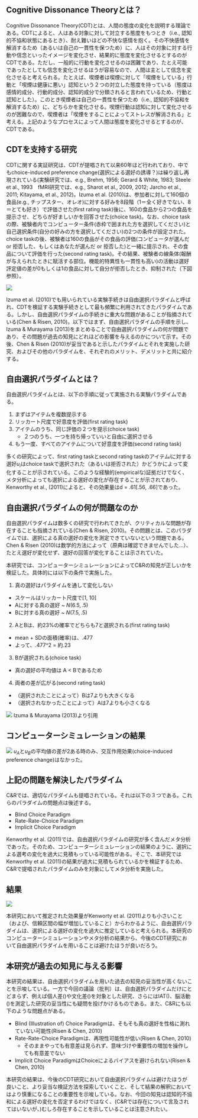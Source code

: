 ## Cognitive Dissonance Theoryとは？
Cognitive Dissonance Theory(CDT)とは、人間の態度の変化を説明する理論である。CDTによると、人はある対象に対して対立する態度をもつとき（i.e., 認知的不協和状態にあるとき）、耐え難いほどの不快な感情を抱く。その不快感情を解消するため（あるいは自己の一貫性を保つため）に、人はその対象に対する行動や信念といったイメージを変化させ、結果的に態度を変化させるとするのがCDTである。ただし、一般的に行動を変化させるのは困難であり、たとえ可能であったとしても信念を変化させるほうが容易なので、人間は主として信念を変化させると考えられる。たとえば、喫煙者は喫煙に対して「喫煙をしている」行動と「喫煙は健康に悪い」認知という２つの対立した態度を持っている（態度は感情的成分、行動的成分、認知的成分で分類されると言われているため、行動と認知とした）。このとき喫煙者は自己の一貫性を保つため（i.e., 認知的不協和を解消するため）に、どちらかを変化させる。喫煙行動は認知に対して変化させるのが困難なので、喫煙者は「喫煙をすることによってストレスが解消される」と考える。上記のようなプロセスによって人間は態度を変化させるとするのが、CDTである。

## CDTを支持する研究
CDTに関する実証研究は、CDTが提唱されて以来60年ほど行われており、中でもchoice-induced preference change(選択による選好の誘導？)は繰り返し再現されている(実験研究では、e.g., Brehm, 1956; Gerard & White, 1983; Steele et al., 1993　fMRI研究では、e.g., Sharot et al., 2009, 2012; Jarcho et al., 2011; Kitayama, et al., 2012)。Izuma et al. (2010)は、参加者に対して160個の食品(e.g., チップスター、オレオ)に対する好みを8段階（1＝全く好きでない、8＝とても好き）で評価させた(first rating task)後に、160の食品から2つの食品を提示させ、どちらが好ましいかを回答させた(choice task)。なお、choice taskの際、被験者内でコンピューター条件(赤枠で囲まれた方を選択してください)と自己選択条件(自分の好みの方を選択してください)の2つの条件が設定された。choice taskの後、被験者は160の食品がその食品の評価(コンピュータが選んだ or 拒否した、もしくはあなたが選んだ or 拒否した)と一緒に提示され、その食品について評価を行った(second rating task)。その結果、被験者の線条体(報酬が与えられたときに賦活する部位。機能的特異性も一貫性も高い)の活動は選好評定値の差が0もしくは1の食品に対して自分が拒否したとき、抑制された（下図参照）。

![](Images/2022-08-12-10-06-27.png)

Izuma et al. (2010)でも用いられている実験手続きは自由選択パラダイムと呼ばれ、CDTを検証する実験手続きとして最も頻繁に利用されてきたパラダイムである。しかし、自由選択パラダイムの手続きに重大な問題があることが指摘されている(Chen & Risen, 2010)。以下ではまず、自由選択パラダイムの手順を示し、Izuma & Murayama (2013)をまとめることで自由選択パラダイムの何が問題であり、その問題が過去の知見にどれほどの影響を与えるのかについて示す。その後、Chen & Risen (2010)が妥当であると示したパラダイムとそれを実施した研究、およびその他のパラダイムを、それぞれのメリット、デメリットと共に紹介する。


## 自由選択パラダイムとは？
自由選択パラダイムとは、以下の手順に従って実施される実験パラダイムである。

  1. まずはアイテムを複数提示する
  2. リッカート尺度で好意度を評価(first rating task)
  3. アイテムのうち、同じ評価の２つを提示(choice task)
     - ２つのうち、一つを持ち帰っていいと自由に選択させる
  4.  もう一度、すべてのアイテムについて好意度を評価(second rating task)

多くの研究によって、first rating taskとsecond rating taskのアイテム$i$に対する選好$u_i$はchoice taskで選択された（あるいは拒否された）かどうかによって変化することが示されている。このような経験的(empiricalな)証拠だけでなく、メタ分析によっても選択による選好の変化が存在することが示されており、Kenworthy et al., (2011)によると、その効果量はd = .61[.56, .66]であった。

## 自由選択パラダイムの何が問題なのか
自由選択パラダイムは数多くの研究で行われてきたが、クリティカルな問題が存在することも指摘されている(Chen & Risen, 2010)。その問題とは、このパラダイムでは、選択による真の選好の変化を測定できていないという問題である。Chen & Risen (2010)は数学的方法によって（原典は確認できませんでした…）、たとえ選好が変化せず、選好の回答が変化することは示されていた。

本研究では、コンピューターシミュレーションによってC&Rの知見が正しいかを検証した。具体的には以下の条件で実施した。

1. 真の選好はパラダイムを通して変化しない
  - スケールはリッカート尺度で[1, 10]
  - Aに対する真の選好 ~ $N(6.5, .5)$
  - Bに対する真の選好 ~ $N(7.5, .5)$
2. AとBは、約23%の確率でどちらも7と選択される(first rating task)
  - mean + SDの面積(確率)は、.477
  - よって、.477^2 = 約.23
3. Bが選択される(choice task)
  - 真の選好の平均値は A < Bであるため
4. 両者の差が広がる(second rating task)
  - （選択されたことによって）Bは7よりも大きくなる
  - （選択されなかったことによって）Aは7よりも小さくなる

![](Images/2022-08-11-10-27-47.png)
Izuma & Murayama (2013)より引用

## コンピューターシミュレーションの結果

![](Images/2022-08-11-10-29-32.png)
$u_A$と$u_B$の平均値の差が2ある時のみ、交互作用効果(choice-induced preference change)はなかった。

## 上記の問題を解決したパラダイム
C&Rでは、適切なパラダイムも提唱されている。それは以下の３つである。これらのパラダイムの問題点は後述する。

- Blind Choice Paradigm
- Rate-Rate-Choice Paradigm
- Implicit Choice Paradigm

Kenworthy et al. (2011)では、自由選択パラダイムの研究が多く含んだメタ分析であった。そのため、コンピューターシミュレーションの結果のように、選択による選考の変化を過大に見積もっている可能性がある。そこで、本研究ではKenworthy et al. (2011)の結果が過大に見積もられているかを検証するため、C&Rで提唱されたパラダイムのみを対象にしてメタ分析を実施した。

## 結果

![](Images/2022-08-11-10-35-54.png)

本研究において推定された効果量がKenworty et al. (2011)よりも小さいこと（および、信頼区間の幅が増加していること）からわかるように、自由選択パラダイムは、選択による選好の変化を過大に推定していると考えられる。本研究のコンピューターシミュレーションやメタ分析の結果から、今後のCDT研究において自由選択パラダイムを用いることは避けたほうが良いだろう。

## 本研究が過去の知見に与える影響
本研究の結果は、自由選択パラダイムを用いた過去の知見の妥当性が高くないことを示唆している。一方で今回の議論（批判）は、自由選択パラダイムだけにとどまらず、例えば個人差()や文化差()を対象とした研究、さらにはIAT()、脳活動()を測定した研究の妥当性にも疑問を投げかけるものである。また、C&Rにも以下のような問題点がある。

- Blind (Illustration of) Choice Paradigmは、そもそも真の選好を性格に測れていない可能性(Risen & Chen, 2010)
- Rate-Rate-Choice Paradigmは、再現性可能性が低い(Risen & Chen, 2010)
  - そのままやっても有意差は見られず、意味づけや重要性の増加を操作しても有意差でない
- Implicit Choice ParadigmはChoiceによるバイアスを避けられない(Risen & Chen, 2010)

本研究の結果は、今後のCDT研究において自由選択パラダイムは避けたほうが良いこと、より妥当な検証方法を探索していくこと、そして結果の解釈においてはより慎重になることの重要性を示唆している。なお、今回の知見は認知的不協和による選好の変化を否定するわけではなく、(C&Rでは存在について言及されてはいないが、)むしろ存在することを示していることは注意されたい。


